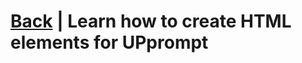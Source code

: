 # [Back](https://github.com/TopDeveloper29/UPrompt/blob/Post/README.md) | Learn how to create HTML elements for UPprompt
